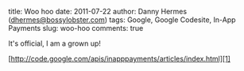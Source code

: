 title: Woo hoo
date: 2011-07-22
author: Danny Hermes (dhermes@bossylobster.com)
tags: Google, Google Codesite, In-App Payments
slug: woo-hoo
comments: true

It's official, I am a grown up!

[http://code.google.com/apis/inapppayments/articles/index.html][1]

[1]: http://code.google.com/apis/inapppayments/articles/index.html
